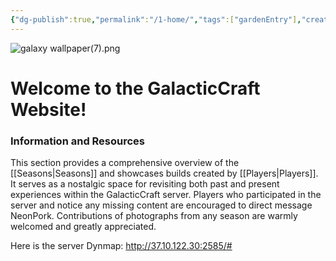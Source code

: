```yaml
---
{"dg-publish":true,"permalink":"/1-home/","tags":["gardenEntry"],"created":"2024-10-16T19:53:43.384-05:00","updated":"2024-10-17T22:27:59.056-05:00"}
---
```


![galaxy wallpaper(7).png](/img/user/Images/galaxy%20wallpaper(7).png)
# Welcome to the GalacticCraft Website!

### Information and Resources

This section provides a comprehensive overview of the [[Seasons\|Seasons]] and showcases builds created by [[Players\|Players]]. It serves as a nostalgic space for revisiting both past and present experiences within the GalacticCraft server. Players who participated in the server and notice any missing content are encouraged to direct message NeonPork. Contributions of photographs from any season are warmly welcomed and greatly appreciated. 

Here is the server Dynmap: http://37.10.122.30:2585/#

